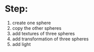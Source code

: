# Step:

1. create one sphere
2. copy the other spheres
3. add textures of three spheres
4. add transformation of three spheres
5. add light